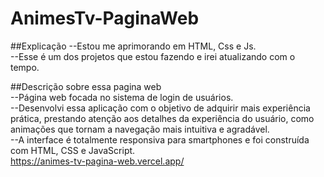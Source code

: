 # AnimesTv-PaginaWeb

##Explicação
--Estou me aprimorando em HTML, Css e Js. <br>
--Esse é um dos projetos que estou fazendo e irei atualizando com o tempo. <br>

##Descrição sobre essa pagina web <br>
--Página web focada no sistema de login de usuários.<br>
--Desenvolvi essa aplicação com o objetivo de adquirir mais experiência prática, prestando atenção aos detalhes da experiência do usuário, como animações que tornam a navegação mais intuitiva e agradável. <br>
--A interface é totalmente responsiva para smartphones e foi construída com HTML, CSS e JavaScript.<br>
     https://animes-tv-pagina-web.vercel.app/
